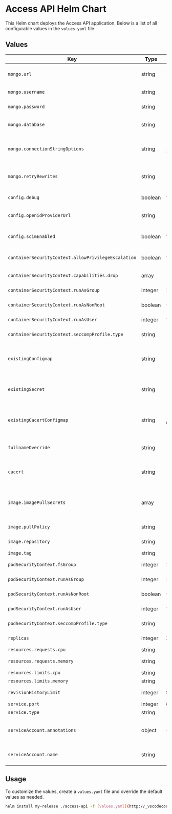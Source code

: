 # Access API Helm Chart

This Helm chart deploys the Access API application. Below is a list of all configurable values in the `values.yaml` file.

## Values

| Key                          | Type     | Default Value                          | Description                                                                 |
|------------------------------|----------|----------------------------------------|-----------------------------------------------------------------------------|
| `mongo.url`                  | string   | `"mongodb://example.mongodb.net"`      | MongoDB connection URL.                                                    |
| `mongo.username`             | string   | `"root"`                               | MongoDB username.                                                          |
| `mongo.password`             | string   | `"your.mongo.password.here"`           | MongoDB password.                                                          |
| `mongo.database`             | string   | `"access"`                             | MongoDB database name.                                                     |
| `mongo.connectionStringOptions` | string | `"authMechanism=SCRAM-SHA-1&retryWrites=false"` | Additional connection string options for MongoDB.                          |
| `mongo.retryRewrites`        | string   | `"false"`                              | Retry rewrites option for MongoDB.                                         |
| `config.debug`               | boolean  | `true`                                 | Enable debug logging.                                                      |
| `config.openidProviderUrl`   | string   | `"https://oidc.example.com"`           | The URL of the OIDC provider.                                              |
| `config.scimEnabled`         | boolean  | `true`                                 | Enable SCIM user management.                                               |
| `containerSecurityContext.allowPrivilegeEscalation` | boolean | `false` | Allow privilege escalation.                                                |
| `containerSecurityContext.capabilities.drop` | array | `["ALL"]` | Capabilities to drop.                                                      |
| `containerSecurityContext.runAsGroup` | integer | `185` | Group ID to run as.                                                        |
| `containerSecurityContext.runAsNonRoot` | boolean | `true` | Run as non-root user.                                                      |
| `containerSecurityContext.runAsUser` | integer | `185` | User ID to run as.                                                         |
| `containerSecurityContext.seccompProfile.type` | string | `"RuntimeDefault"` | Seccomp profile type.                                                      |
| `existingConfigmap`          | string   | `"existing-configmap-name"`            | Name of the existing configmap for configuration.                          |
| `existingSecret`             | string   | `"existing-secret-name"`               | Name of the existing secret for configuration.                             |
| `existingCacertConfigmap`    | string   | `"existing-cacert-configmap-name"`     | Name of the existing configmap for extra certificates.                     |
| `fullnameOverride`           | string   | `"custom-fullname"`                    | Override the full name of the chart.                                       |
| `cacert`                     | string   | `"path/to/cacert.pem"`                 | Path to the extra certificates to be trusted.                              |
| `image.imagePullSecrets`     | array    | `[]`                                  | List of secrets to use for pulling the image.                              |
| `image.pullPolicy`           | string   | `"Always"`                             | Image pull policy.                                                         |
| `image.repository`           | string   | `"telicent/telicent-access-api"`       | Image repository.                                                          |
| `image.tag`                  | string   | `"latest"`                             | Image tag.                                                                 |
| `podSecurityContext.fsGroup` | integer  | `185`                                  | Filesystem group ID.                                                       |
| `podSecurityContext.runAsGroup` | integer | `185`                                | Group ID to run as.                                                        |
| `podSecurityContext.runAsNonRoot` | boolean | `true`                              | Run as non-root user.                                                      |
| `podSecurityContext.runAsUser` | integer | `185`                                 | User ID to run as.                                                         |
| `podSecurityContext.seccompProfile.type` | string | `"RuntimeDefault"`                  | Seccomp profile type.                                                      |
| `replicas`                   | integer  | `3`                                   | Number of replicas.                                                        |
| `resources.requests.cpu`     | string   | `"500m"`                              | CPU request.                                                               |
| `resources.requests.memory`  | string   | `"512Mi"`                             | Memory request.                                                            |
| `resources.limits.cpu`       | string   | `"1"`                                 | CPU limit.                                                                 |
| `resources.limits.memory`    | string   | `"1Gi"`                               | Memory limit.                                                              |
| `revisionHistoryLimit`       | integer  | `5`                                   | Revision history limit.                                                    |
| `service.port`               | integer  | `8080`                                | Service port.                                                              |
| `service.type`               | string   | `"ClusterIP"`                         | Service type.                                                              |
| `serviceAccount.annotations` | object   | `{}`                                  | Annotations for the service account.                                       |
| `serviceAccount.name`        | string   | `""`                                  | Name of the service account.                                               |

## Usage

To customize the values, create a `values.yaml` file and override the default values as needed.
```bash
helm install my-release ./access-api -f [values.yaml](http://_vscodecontentref_/1)